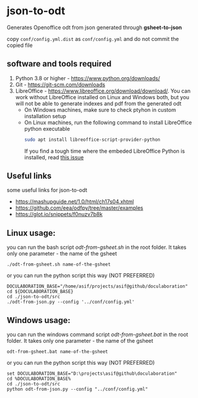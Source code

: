 # json-to-odt

Generates Openoffice odt from json generated through **gsheet-to-json**

copy ```conf/config.yml.dist``` as ```conf/config.yml``` and do not commit the copied file

## software and tools required

1.  Python 3.8 or higher - <https://www.python.org/downloads/>
2.  Git -  <https://git-scm.com/downloads>
3.  LibreOffice - <https://www.libreoffice.org/download/download/>. You can work without LibreOffice installed on Linux and Windows both, but you will not be able to generate indexes and pdf from the generated odt
    - On Windows machines, make sure to check ptyhon in custom installation setup
    - On Linux machines, run the following command to install LibreOffice python executable
        ```bash
        sudo apt install libreoffice-script-provider-python
        ```
        If you find a tough time where the embeded LibreOffice Python is installed, read [this issue](https://github.com/unoconv/unoconv/issues/49#issuecomment-897715262)

## Useful links
some useful links for json-to-odt
* https://mashupguide.net/1.0/html/ch17s04.xhtml
* https://github.com/eea/odfpy/tree/master/examples
* https://glot.io/snippets/f0nuzv7b8k

## Linux usage:
you can run the bash script *odt-from-gsheet.sh* in the root folder. It takes only one parameter - the name of the gsheet

```./odt-from-gsheet.sh name-of-the-gsheet```

or you can run the python script this way (NOT PREFERRED)
```
DOCULABORATION_BASE="/home/asif/projects/asif@github/doculaboration"
cd ${DOCULABORATION_BASE}
cd ./json-to-odt/src
./odt-from-json.py --config '../conf/config.yml'
```

## Windows usage:
you can run the windows command script *odt-from-gsheet.bat* in the root folder. It takes only one parameter - the name of the gsheet

```odt-from-gsheet.bat name-of-the-gsheet```

or you can run the python script this way (NOT PREFERRED)
```
set DOCULABORATION_BASE="D:\projects\asif@github\doculaboration"
cd %DOCULABORATION_BASE%
cd ./json-to-odt/src
python odt-from-json.py --config "../conf/config.yml"
```
